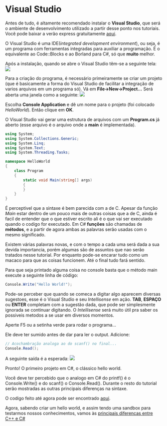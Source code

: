 # Visual Studio

Antes de tudo, é altamente recomendado instalar o **Visual Studio**, que será o ambiente de desenvolvimento utilizado a partir desse ponto nos tutoriais. Você pode baixar a verão express gratuitamente [aqui](https://www.visualstudio.com/downloads/).

O Visual Studio é uma IDE(_integrated development environment_), ou seja, é um programa com ferramentas integradas para auxiliar a programação. É o equivalente ao Code::Blocks e ao Borland para C#, só que **muito** melhor.

Após a instalação, quando se abre o Visual Studio têm-se a seguinte tela:
![](/tutoriais/ccsharp/docs/De-C-para-Csharp/img/vshome.png)

Para a criação do programa, é necessário primeiramente se criar um projeto (que é basicamente a forma do Visual Studio de facilitar a integração de varios arquivos em um programa só). Vá em **File->New->Project...** Será aberta uma janela como a seguinte:
![](/tutoriais/ccsharp/docs/De-C-para-Csharp/img/vsnewproject.png)

Escolha **Console Application** e dê um nome para o projeto (foi colocado _HelloWorld_). Então clique em **OK**.

O Visual Studio vai gerar uma estrutura de arquivos com um **Program.cs** já aberto (esse arquivo é o arquivo onde a **main** é implementada).

```cs
using System;
using System.Collections.Generic;
using System.Linq;
using System.Text;
using System.Threading.Tasks;

namespace HelloWorld
{
    class Program
    {
        static void Main(string[] args)
        {
        }
    }
}
```

É perceptivel que a sintaxe é bem parecida com a de C. Apesar da função _Main_ estar dentro de um pouco mais de outras coisas que a de C, ainda é facil de entender que o que estiver escrito ali é o que vai ser executado quando o codigo for executado. Em C# **funções** são chamadas de **métodos**, e a partir de agora ambas as palavras serão usadas com o mesmo significado.

Existem várias palavras novas, e com o tempo a cada uma será dada a sua devida importancia, porém algumas são de assuntos que nao serão tratados nesse tutorial. Por enquanto pode-se encarar tudo como um macaco para que as coisas funcionem. Até o final tudo fará sentido.

Para que seja printado alguma coisa no console basta que o método main execute a seguinte linha de código:

```cs
Console.Write("Hello World!");
```

Pode-se perceber que quando se comeca a digitar algo aparecem diversas sugestoes, esse é o Visual Studio e seu _Intellisense_ em ação. **TAB**, **ESPAÇO** ou **ENTER** completam com a sugestão dada, que pode ser simplesmente ignorada se continuar digitando. O _Intellisense_ será muito útil pra saber os possiveis metodos a se usar em diversos momentos.

Aperte F5 ou a setinha verde para rodar o programa...

Ele deve ter sumido antes de dar para ler o output. Adicione:

```cs
// Acochambração analoga ao do scanf() no final...
Console.Read();
```

A seguinte saída é a esperada:
![](/tutoriais/ccsharp/docs/De-C-para-Csharp/img/helloworld.png)

Pronto! O primeiro projeto em C#, o clássico hello world.

Você deve ter percebido que o analogo em C# do printf() é o Console.Write() e do scanf() o Console.Read(). Durante o resto do tutorial serão mostradas as outras principais diferenças na sintaxe.

O codigo feito até agora pode ser encontrado [aqui](https://github.com/ITAbits/treinamento-csharp/tree/hello-world/HelloWorld).

Agora, sabendo criar um hello world, e assim tendo uma sandbox para testarmos nossos conhecimentos, vamos às [principais diferencas entre C++ e C#](https://github.com/ITAbits/treinamento-csharp/blob/master/docs/De-C-para-C%23/Principais-Diferencas.md)
